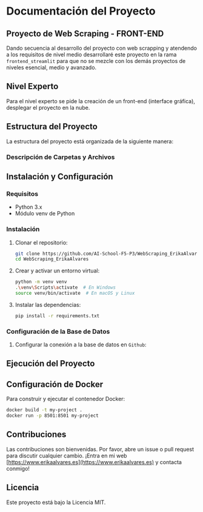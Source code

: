 # Documentación del Proyecto


## Proyecto de Web Scraping - FRONT-END

Dando secuencia al desarrollo del proyecto con web scrapping y atendendo a los requisitos de nivel medio desarrollaré este proyecto en la rama `frontend_streamlit` para que no se mezcle con los demás proyectos de niveles esencial, medio y avanzado.

## Nivel Experto
Para el nivel experto se pide la creación de un front-end (interface gráfica), desplegar el proyecto en la nube.


## Estructura del Proyecto

La estructura del proyecto está organizada de la siguiente manera:


### Descripción de Carpetas y Archivos


## Instalación y Configuración

### Requisitos

- Python 3.x
- Módulo venv de Python

### Instalación

1. Clonar el repositorio:

    ```sh
    git clone https://github.com/AI-School-F5-P3/WebScraping_ErikaAlvares.git
    cd WebScraping_ErikaAlvares
    ```

2. Crear y activar un entorno virtual:

    ```sh
    python -m venv venv
    .\venv\Scripts\activate  # En Windows
    source venv/bin/activate  # En macOS y Linux
    ```

3. Instalar las dependencias:

    ```sh
    pip install -r requirements.txt
    ```

### Configuración de la Base de Datos

1. Configurar la conexión a la base de datos en `Github`:

    
## Ejecución del Proyecto


## Configuración de Docker

Para construir y ejecutar el contenedor Docker:

```sh
docker build -t my-project .
docker run -p 8501:8501 my-project
```

## Contribuciones

Las contribuciones son bienvenidas. Por favor, abre un issue o pull request para discutir cualquier cambio.
¡Entra en mi web [https://www.erikaalvares.es](https://www.erikaalvares.es) y contacta conmigo!

## Licencia
Este proyecto está bajo la Licencia MIT.

